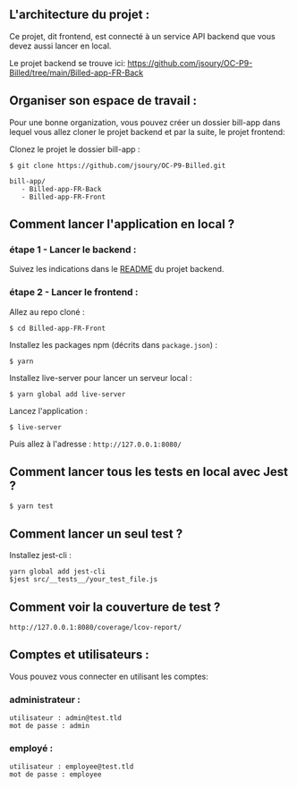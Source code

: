 ## L'architecture du projet :

Ce projet, dit frontend, est connecté à un service API backend que vous devez aussi lancer en local.

Le projet backend se trouve ici: https://github.com/jsoury/OC-P9-Billed/tree/main/Billed-app-FR-Back

## Organiser son espace de travail :

Pour une bonne organization, vous pouvez créer un dossier bill-app dans lequel vous allez cloner le projet backend et par la suite, le projet frontend:

Clonez le projet le dossier bill-app :

```
$ git clone https://github.com/jsoury/OC-P9-Billed.git
```

```
bill-app/
   - Billed-app-FR-Back
   - Billed-app-FR-Front
```

## Comment lancer l'application en local ?

### étape 1 - Lancer le backend :

Suivez les indications dans le [README](https://github.com/jsoury/OC-P9-Billed/blob/main/Billed-app-FR-Back/README.md) du projet backend.

### étape 2 - Lancer le frontend :

Allez au repo cloné :

```
$ cd Billed-app-FR-Front
```

Installez les packages npm (décrits dans `package.json`) :

```
$ yarn
```

Installez live-server pour lancer un serveur local :

```
$ yarn global add live-server
```

Lancez l'application :

```
$ live-server
```

Puis allez à l'adresse : `http://127.0.0.1:8080/`

## Comment lancer tous les tests en local avec Jest ?

```
$ yarn test
```

## Comment lancer un seul test ?

Installez jest-cli :

```
yarn global add jest-cli
$jest src/__tests__/your_test_file.js
```

## Comment voir la couverture de test ?

`http://127.0.0.1:8080/coverage/lcov-report/`

## Comptes et utilisateurs :

Vous pouvez vous connecter en utilisant les comptes:

### administrateur :

```
utilisateur : admin@test.tld
mot de passe : admin
```

### employé :

```
utilisateur : employee@test.tld
mot de passe : employee
```
